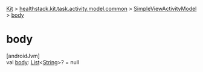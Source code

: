 
[Kit](../../../kit.html) > [healthstack.kit.task.activity.model.common](../index.html) > [SimpleViewActivityModel](index.html) > [body](body.html)



# body



[androidJvm]\
val [body](body.html): [List](https://kotlinlang.org/api/latest/jvm/stdlib/kotlin.collections/-list/index.html)&lt;[String](https://kotlinlang.org/api/latest/jvm/stdlib/kotlin/-string/index.html)&gt;? = null




